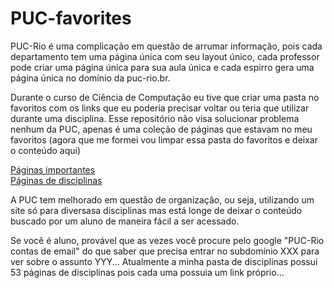 # PUC-favorites
PUC-Rio é uma complicação em questão de arrumar informação, pois cada departamento tem uma página única com seu layout único, cada professor pode criar uma página única para sua aula única e cada espirro gera uma página única no domínio da puc-rio.br.  

Durante o curso de Ciência de Computação eu tive que criar uma pasta no favoritos com os links que eu poderia precisar voltar ou teria que utilizar durante uma disciplina. Esse repositório não visa solucionar problema nenhum da PUC, apenas é uma coleção de páginas que estavam no meu favoritos (agora que me formei vou limpar essa pasta do favoritos e deixar o conteúdo aqui)  

[Páginas importantes](PRINCIPAIS.md)  
[Páginas de disciplinas](DISCIPLINAS.md)  

A PUC tem melhorado em questão de organização, ou seja, utilizando um site só para diversasa disciplinas mas está longe de deixar o conteúdo buscado por um aluno de maneira fácil a ser acessado.  

Se você é aluno, provável que as vezes você procure pelo google "PUC-Rio contas de email" do que saber que precisa entrar no subdomínio XXX para ver sobre o assunto YYY... Atualmente a minha pasta de disciplinas possui 53 páginas de disciplinas pois cada uma possuia um link próprio...   
